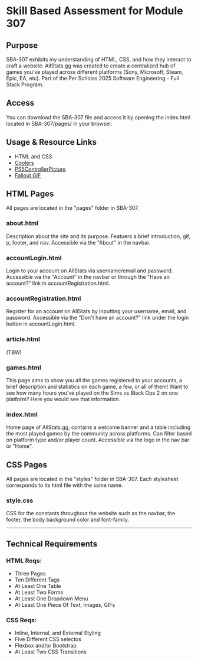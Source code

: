 # Skill Based Assessment for Module 307 #
## Purpose ##
SBA-307 exhibits my understanding of HTML, CSS, and how they interact to craft a website. AllStats.gg was created to create a centralized hub of games you've played across different platforms (Sony, Microsoft, Steam, Epic, EA, etc). Part of the Per Scholas 2025 Software Engineering - Full Stack Program.
## Access ##
You can download the SBA-307 file and access it by opening the index.html located in SBA-307/pages/ in your browser.

## Usage & Resource Links ##
- HTML and CSS
- [Coolers](https://coolors.co/2a2626-ea8c55-c75146-ad2e24-f5f9e9)
- [PS5ControllerPicture](https://www.pexels.com/photo/blue-sony-ps4-controller-on-black-surface-459762/)
- [Fallout GIF](https://media3.giphy.com/media/v1.Y2lkPTc5MGI3NjExNWh5YnU3dzg5bDVkNXNnd2ZxMTY2aTl5eHEyd2FhM2t3YmIwNGo1NiZlcD12MV9pbnRlcm5hbF9naWZfYnlfaWQmY3Q9Zw/CdhxVrdRN4YFi/giphy.gif)

## HTML Pages ##
All pages are located in the "pages" folder in SBA-307.
### about.html ###
Description about the site and its purpose. Featuers a brief introduction, gif, p, footer, and nav. Accessible via the "About" in the navbar.
### accountLogin.html ###
Login to your account on AllStats via username/email and password. Accessible via the "Account" in the navbar or through the "Have an account?" link in accountRegistration.html.
### accountRegistration.html ### 
Register for an account on AllStats by inputting your username, email, and password. Accessible via the "Don't have an account?" link under the login button in accountLogin.html.
### article.html ###
(TBW)
### games.html ###
This page aims to show you all the games registered to your accounts, a brief description and statistics on each game, a few, or all of them! Want to see how many hours you've played on the Sims vs Black Ops 2 on one platform? Here you would see that information. 
### index.html ###
Home page of AllStats.gg, contains a welcome banner and a table including the most played games by the community across platforms. Can filter based on platform type and/or player count. Accessible via the logo in the nav bar or "Home".
## CSS Pages ##
All pages are located in the "styles" folder in SBA-307. Each stylesheet corresponds to its html file with the same name. 
### style.css ###
CSS for the constants throughout the website such as the navbar, the footer, the body background color and font-family.

---
## Technical Requirements ## 
### HTML Reqs: ###
- Three Pages
- Ten Different Tags
- At Least One Table
- At Least Two Forms
- At Least One Dropdown Menu
- At Least One Piece Of Text, Images, GIFs
### CSS Reqs: ###
- Inline, Internal, and External Styling
- Five Different CSS selectos
- Flexbox and/or Bootstrap
- At Least Two CSS Transitions
